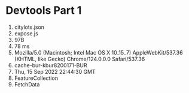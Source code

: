 # Devtools Part 1
1. citylots.json
2. expose.js
3. 97B
4. 78 ms
5. Mozilla/5.0 (Macintosh; Intel Mac OS X 10_15_7) AppleWebKit/537.36 (KHTML, like Gecko) Chrome/124.0.0.0 Safari/537.36
6. cache-bur-kbur8200171-BUR
7. Thu, 15 Sep 2022 22:44:30 GMT
8. FeatureCollection
9. FetchData